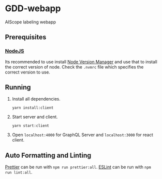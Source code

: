# GDD-webapp

AIScope labeling webapp

## Prerequisites

### [NodeJS](https://nodejs.org/en/)

Its recommended to use install [Node Version Manager](https://github.com/creationix/nvm) and use that to install the
correct version of node. Check the `.nvmrc` file which specifies the correct
version to use.

## Running

1. Install all dependencies.
    
    `yarn install:client`

2. Start server and client.

    `yarn start:client`

3. Open `localhost:4000` for GraphQL Server and `localhost:3000` for react client.


## Auto Formatting and Linting

[Prettier](https://prettier.io/) can be run with `npm run prettier:all`.
[ESLint](https://eslint.org/) can be run with `npm run lint:all`.


